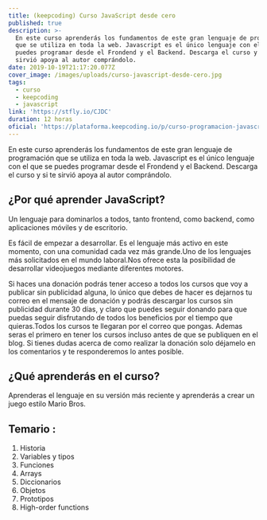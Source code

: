 ```yaml
---
title: (keepcoding) Curso JavaScript desde cero
published: true
description: >-
  En este curso aprenderás los fundamentos de este gran lenguaje de programación
  que se utiliza en toda la web. Javascript es el único lenguaje con el que se
  puedes programar desde el Frondend y el Backend. Descarga el curso y si te
  sirvió apoya al autor comprándolo. 
date: 2019-10-19T21:17:20.077Z
cover_image: /images/uploads/curso-javascript-desde-cero.jpg
tags:
  - curso
  - keepcoding
  - javascript
link: 'https://stfly.io/CJDC'
duration: 12 horas
oficial: 'https://plataforma.keepcoding.io/p/curso-programacion-javascript-desde-cero'
---
```

En este curso aprenderás los fundamentos de este gran lenguaje de programación que se utiliza en toda la web. Javascript es el único lenguaje con el que se puedes programar desde el Frondend y el Backend. Descarga el curso y si te sirvió apoya al autor comprándolo. 

## ¿Por qué aprender JavaScript?

Un﻿﻿ lenguaje para dominarlos a todos, tanto frontend, como backend, como aplicaciones móviles y de escritorio.

Es fácil de empezar a desarrollar. Es el lenguaje más activo en este momento, con una comunidad cada vez más grande.Uno de los lenguajes ﻿más solicitados en el mundo laboral.﻿Nos ofrece esta la posibilidad de desarrollar videojuegos mediante diferentes motores﻿﻿.

Si haces una donación podrás tener acceso a todos los cursos que voy a publicar sin publicidad alguna, lo único que debes de hacer es dejarnos tu correo en el mensaje de donación y podrás descargar los cursos sin publicidad durante 30 días, y claro que puedes seguir donando para que puedas seguir disfrutando de todos los beneficios por el tiempo que quieras.Todos los cursos te llegaran por el correo que pongas. Ademas seras el primero en tener los cursos incluso antes de que se publiquen en el blog. Si tienes dudas acerca de como realizar la donación solo déjamelo en los comentarios y te responderemos lo antes posible.

## ¿Qué﻿﻿﻿﻿﻿﻿﻿ aprenderás﻿﻿﻿ en el curso?

Aprenderas el lenguaje en su versión más reciente y aprenderás a crear un juego estilo Mario Bros. 

## Temario :

1. Historia
2. Variables y tipos
3. Funciones
4. Arrays
5. Diccionarios
6. Objetos
7. Prototipos
8. High-order functions
